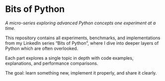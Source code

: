 # Bits of Python

_A micro-series exploring advanced Python concepts one experiment at a time._

This repository contains all experiments, benchmarks, and implementations from my LinkedIn series “Bits of Python”, where I dive into deeper layers of Python which are often overlooked.

Each part explores a single topic in depth with code examples, explanations, and performance comparisons.

The goal: learn something new, implement it properly, and share it clearly.
